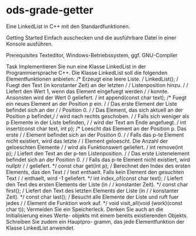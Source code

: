 # ods-grade-getter
Eine LinkedList in C++ mit den Standardfunktionen.

Getting Started
Einfach auschecken und die ausführbare Datei in einer Konsole ausführen.

Prerequisites
Texteditor, Windows-Betriebssystem, ggf. GNU-Compiler

Task
Implementieren Sie nun eine Klasse LinkedList in der Programmiersprache C++. Die Klasse LinkedList soll die folgenden Elementfunktionen anbieten: /* Erzeugt eine leere Liste. / LinkedList(); / Fuegt den Text (in konstanter Zeit) an der letzten / / Listenposition hinzu. / / Liefert den Wert 1, wenn das Element eingefuegt werden / / konnte. Ansonsten wird der Wert 0 geliefert. / int append(const char text); /* Fuegt ein neues Element an der Position p ein. / / Das erste Element der Liste befindet sich an der / / Position 0. / / Das Element, das sich aktuell an der Position p befindet,/ / wird nach rechts geschoben. / / Falls sich weniger als p Elemente in der Liste befinden, / / wird der Text am Ende angefuegt. / int insert(const char text, int p); /* Loescht das Element an der Position p. Das erste / / Element befindet sich an der Position 0. / / Falls das p-te Element nicht existiert, wird das letzte / / Element geloescht. Die Anzahl der geloeschten Elemente / / wird als Funktionswert geliefert. / int remove(int p); / Liefert den Text an der p-ten Listenposition. / / Das erste Listenelement befindet sich an der Position 0. / / Falls das p-te Element nicht existiert, wird nullptr / / geliefert. */ const char get(int p); / Berechnet den Index des ersten Elements, das den Text / / text enthaelt. Falls kein Element den gesuchten Text / / enthaelt, wird -1 geliefert. */ int index_of(const char text); / Liefert den Text des ersten Elements der Liste (in / / konstanter Zeit). */ const char first(); / Liefert den Text des letzten Elements der Liste (in / / konstanter Zeit). */ const char last(); / Besucht alle Elemente der Liste und ruft fuer jedes / / Element die Funktion work auf. */ void visit_all(void (work)(const char t)); Vermeiden Sie ein Speicherleck. Denken Sie auch an die Initialisierung eines Werte- objekts mit einem bereits existierenden Objekts. Schreiben Sie zudem ein Hauptpro- gramm, das jede Elementfunktion der Klasse LinkedList anwendet.
